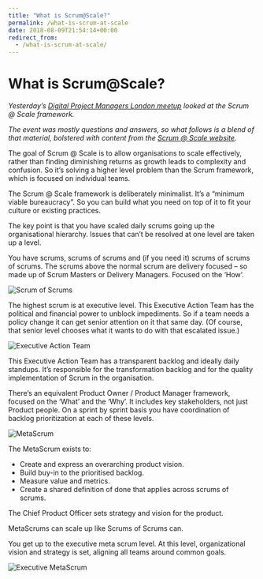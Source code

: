 ```yaml
---
title: "What is Scrum@Scale?"
permalink: /what-is-scrum-at-scale
date: 2018-08-09T21:54:14+00:00
redirect_from:
  - /what-is-scrum-at-scale/
---
```


# What is Scrum@Scale?

*Yesterday’s [Digital Project Managers London meetup](https://www.meetup.com/agileDPML/events/252328300/) looked at the Scrum @ Scale framework.*

*The event was mostly questions and answers, so what follows is a blend of that material, bolstered with content from the [Scrum @ Scale website](https://www.scrumatscale.com/scrum-at-scale-guide-read-online/).*

The goal of Scrum @ Scale is to allow organisations to scale effectively, rather than finding diminishing returns as growth leads to complexity and confusion. So it’s solving a higher level problem than the Scrum framework, which is focused on individual teams.

The Scrum @ Scale framework is deliberately minimalist. It’s a “minimum viable bureaucracy”. So you can build what you need on top of it to fit your culture or existing practices.

The key point is that you have scaled daily scrums going up the organisational hierarchy. Issues that can’t be resolved at one level are taken up a level.

You have scrums, scrums of scrums and (if you need it) scrums of scrums of scrums. The scrums above the normal scrum are delivery focused – so made up of Scrum Masters or Delivery Managers. Focused on the ‘How’.

![Scrum of Scrums](What%20is%20Scrum@Scale%20%E2%80%93%20Martin%20Lugton_files/Scrum-of-Scrums.png)

The highest scrum is at executive level. This Executive Action Team has the political and financial power to unblock impediments. So if a team needs a policy change it can get senior attention on it that same day. (Of course, that senior level chooses what it wants to do with that escalated issue.)

![Executive Action Team](What%20is%20Scrum@Scale%20%E2%80%93%20Martin%20Lugton_files/Executive-Action-Team.png)

This Executive Action Team has a transparent backlog and ideally daily standups. It’s responsible for the transformation backlog and for the quality implementation of Scrum in the organisation.

There’s an equivalent Product Owner / Product Manager framework, focused on the ‘What’ and the ‘Why’. It includes key stakeholders, not just Product people. On a sprint by sprint basis you have coordination of backlog prioritization at each of these levels.

![MetaScrum](What%20is%20Scrum@Scale%20%E2%80%93%20Martin%20Lugton_files/MetaScrum.png)

The MetaScrum exists to:

- Create and express an overarching product vision.
- Build buy-in to the prioritised backlog.
- Measure value and metrics.
- Create a shared definition of done that applies across scrums of scrums.

The Chief Product Officer sets strategy and vision for the product.

MetaScrums can scale up like Scrums of Scrums can.

You get up to the executive meta scrum level. At this level, organizational vision and strategy is set, aligning all teams around common goals.

![Executive MetaScrum](What%20is%20Scrum@Scale%20%E2%80%93%20Martin%20Lugton_files/Executive-MetaScrum.png)